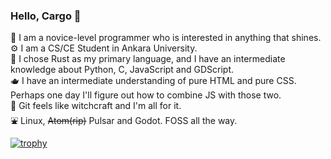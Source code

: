 ### Hello, Cargo 👋

:beginner: I am a novice-level programmer who is interested in anything that shines.  
:gear: I am a CS/CE Student in Ankara University.  
:crab: I chose Rust as my primary language, and I have an intermediate knowledge about Python, C, JavaScript and GDScript.  
:teapot: I have an intermediate understanding of pure HTML and pure CSS. Perhaps one day I'll figure out how to combine JS with those two.  
:diamond_shape_with_a_dot_inside: Git feels like witchcraft and I'm all for it.  
:fountain: Linux, ~~Atom(rip)~~ Pulsar and Godot. FOSS all the way.

[![trophy](https://github-profile-trophy.vercel.app/?username=Aedevrez&theme=onedark)](https://github.com/ryo-ma/github-profile-trophy)
